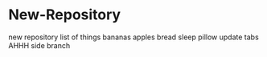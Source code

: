 # New-Repository
new repository
list
of
things
bananas
apples
bread
sleep
pillow
update tabs
AHHH
side branch
